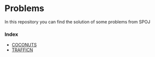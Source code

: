 # Problems
In this repository you can find the solution of some problems from SPOJ

### Index
- [COCONUTS](coconuts.cpp)
- [TRAFFICN](trafficn.cpp)
